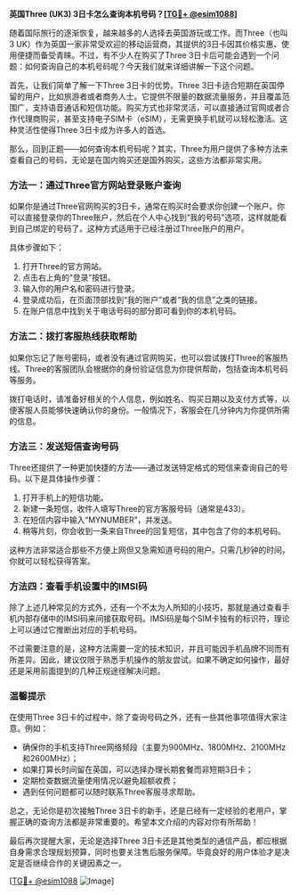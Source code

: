 **英国Three (UK3) 3日卡怎么查询本机号码？[[TG💪+ @esim1088](https://t.me/s/esim1088)]**

随着国际旅行的逐渐恢复，越来越多的人选择去英国游玩或工作。而Three（也叫3 UK）作为英国一家非常受欢迎的移动运营商，其提供的3日卡因其价格实惠、使用便捷而备受青睐。不过，有不少人在购买了Three 3日卡后可能会遇到一个问题：如何查询自己的本机号码呢？今天我们就来详细讲解一下这个问题。

首先，让我们简单了解一下Three 3日卡的优势。Three 3日卡适合短期在英国停留的用户，比如旅游者或者商务人士。它提供不限量的数据流量服务，并且覆盖范围广，支持语音通话和短信功能。购买方式也非常灵活，可以直接通过官网或者合作代理商购买，甚至支持电子SIM卡（eSIM），无需更换手机就可以轻松激活。这种灵活性使得Three 3日卡成为许多人的首选。

那么，回到正题——如何查询本机号码呢？其实，Three为用户提供了多种方法来查看自己的号码，无论是在国内购买还是国外购买，这些方法都非常实用。

### 方法一：通过Three官方网站登录账户查询

如果你是通过Three官网购买的3日卡，通常在购买时会要求你创建一个账户。你可以直接登录你的Three账户，然后在个人中心找到“我的号码”选项，这样就能看到自己绑定的号码了。这种方式适用于已经注册过Three账户的用户。

具体步骤如下：
1. 打开Three的官方网站。
2. 点击右上角的“登录”按钮。
3. 输入你的用户名和密码进行登录。
4. 登录成功后，在页面顶部找到“我的账户”或者“我的信息”之类的链接。
5. 在账户信息中找到关于电话号码的部分即可看到你的本机号码。

### 方法二：拨打客服热线获取帮助

如果你忘记了账号密码，或者没有通过官网购买，也可以尝试拨打Three的客服热线。Three的客服团队会根据你的身份验证信息为你提供帮助，包括查询本机号码等服务。

拨打电话时，请准备好相关的个人信息，例如姓名、购买日期以及支付方式等，以便客服人员能够快速确认你的身份。一般情况下，客服会在几分钟内为你提供所需的信息。

### 方法三：发送短信查询号码

Three还提供了一种更加快捷的方法——通过发送特定格式的短信来查询自己的号码。以下是具体操作步骤：

1. 打开手机上的短信功能。
2. 新建一条短信，收件人填写Three的官方客服号码（通常是433）。
3. 在短信内容中输入“MYNUMBER”，并发送。
4. 稍等片刻，你会收到一条来自Three的回复短信，其中包含了你的本机号码。

这种方法非常适合那些不方便上网但又急需知道号码的用户。只需几秒钟的时间，你就可以轻松获得答案。

### 方法四：查看手机设置中的IMSI码

除了上述几种常见的方式外，还有一个不太为人所知的小技巧，那就是通过查看手机内部存储中的IMSI码来间接获取号码。IMSI码是每个SIM卡独有的标识符，理论上可以通过它推断出对应的手机号码。

不过需要注意的是，这种方法需要一定的技术知识，并且可能因手机品牌不同而有所差异。因此，建议仅限于熟悉手机操作的朋友尝试。如果不确定如何操作，最好还是采用前面提到的几种正规途径解决问题。

### 温馨提示

在使用Three 3日卡的过程中，除了查询号码之外，还有一些其他事项值得大家注意。例如：
- 确保你的手机支持Three网络频段（主要为900MHz、1800MHz、2100MHz和2600MHz）；
- 如果打算长时间留在英国，可以选择办理长期套餐而非短期3日卡；
- 定期检查数据流量使用情况以避免超额收费；
- 遇到任何问题都可以随时联系Three客服寻求帮助。

总之，无论你是初次接触Three 3日卡的新手，还是已经有一定经验的老用户，掌握正确的查询方法都是非常重要的。希望本文介绍的内容对你有所帮助！

最后再次提醒大家，无论是选择Three 3日卡还是其他类型的通信产品，都应根据自身需求合理规划预算，同时也要关注售后服务保障。毕竟良好的用户体验才是决定是否继续合作的关键因素之一。

[[TG💪+ @esim1088](https://t.me/s/esim1088) ![Image](https://i.postimg.cc/4NQfJmqS/Snipaste-2025-05-13-00-14-12.png)]